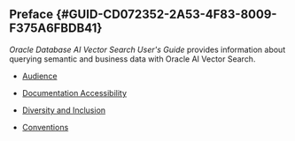 ## Preface {#GUID-CD072352-2A53-4F83-8009-F375A6FBDB41}

*Oracle Database AI Vector Search User's Guide* provides information about querying semantic and business data with Oracle AI Vector Search. 

  * [Audience](audience.md)  

  * [Documentation Accessibility](shared-global-topic-documentation-accessibility.md)  

  * [Diversity and Inclusion](shared-global-topic-diversity-and-inclusion.md)  

  * [Conventions](shared-global-topic-conventions.md)  



